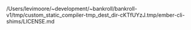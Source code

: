 /Users/levimoore/~development/~bankroll/bankroll-v1/tmp/custom_static_compiler-tmp_dest_dir-cKTfUYzJ.tmp/ember-cli-shims/LICENSE.md